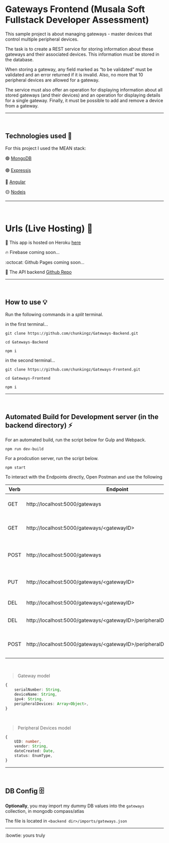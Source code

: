 # Gateways Frontend (Musala Soft Fullstack Developer Assessment)

This sample project is about managing gateways - master devices that control multiple peripheral devices.

The task is to create a REST service for storing information about these gateways and their associated devices. This information must be stored in the database.

When storing a gateway, any field marked as “to be validated” must be validated and an error returned if it is invalid. Also, no more that 10 peripheral devices are allowed for a gateway.

The service must also offer an operation for displaying information about all stored gateways (and their devices) and an operation for displaying details for a single gateway. Finally, it must be possible to add and remove a device from a gateway.

---
<br>

## Technologies used :dart:

For this project I used the MEAN stack:

:green_circle: [MongoDB](https://www.mongodb.com/)

:purple_circle: [Expressjs](https://expressjs.com/)

:red_circle: [Angular](https://angular.io/)

:yellow_circle: [Nodejs](https://nodejs.org/en/)


---
<br>

# Urls (Live Hosting) :whale:

:gem: This app is hosted on Heroku [here](https://musala-gateways.herokuapp.com/)

:fire: Firebase coming soon...

:octocat: Github Pages coming soon...

:electric_plug: The API backend [Github Repo](https://github.com/chunkingz/Gateways-Backend)

---
<br>

## How to use :bulb:

Run the following commands in a *split* terminal.

in the first terminal...

```
git clone https://github.com/chunkingz/Gateways-Backend.git
```

```
cd Gateways-Backend
``` 

```
npm i
``` 

in the second terminal...

```
git clone https://github.com/chunkingz/Gateways-Frontend.git
```

```
cd Gateways-Frontend
``` 

```
npm i
``` 

---
<br>

## Automated Build for Development server (in the backend directory) :zap:

For an automated build, run the script below for Gulp and Webpack. 

```
npm run dev-build
```

For a prodcution server, run the script below. 
```
npm start
``` 


To interact with the Endpoints directly, Open Postman and use the following

| Verb        | Endpoint                                      | Payload                   |  Use                          |
| ----------- | --------------------------------------------- |---------------------------|-------------------------------|
| GET         | http://localhost:5000/gateways                | No                        |  Get all gateway devices      |
| GET         | http://localhost:5000/gateways/<gatewayID\>    | No                       |  Get a single gateway device  |
| POST        | http://localhost:5000/gateways                | Yes (See Gateway model below)     |  Add a Gateway                |
| PUT         | http://localhost:5000/gateways/<gatewayID\>    | Yes (See Gateway model below)    |  Update a Gateway             |
| DEL         | http://localhost:5000/gateways/<gatewayID\>    | No                       |  Delete a Gateway             |
| DEL         | http://localhost:5000/gateways/<gatewayID\>/peripheralDevices/<deviceID\> |  No    |  Delete a peripheral device  |
| POST        | http://localhost:5000/gateways/<gatewayID\>/peripheralDevices/add    | Yes (See Peripheral model below) |  Add a peripheral device      |

<br>

> Gateway model

``` typescript
{
    serialNumber: String,
    deviceName: String,
    ipv4: String,
    peripheralDevices: Array<Object>,
}
```

<br>

> Peripheral Devices model

``` typescript
{
    UID: number,
    vendor: String,
    dateCreated: Date,
    status: EnumType,
}
```

---
<br>

## DB Config :file_cabinet:

**Optionally**, you may import my dummy DB values into the `gateways` collection, in mongodb compass/atlas

The file is located in `<backend dir>/imports/gateways.json`

---

:bowtie: yours truly
